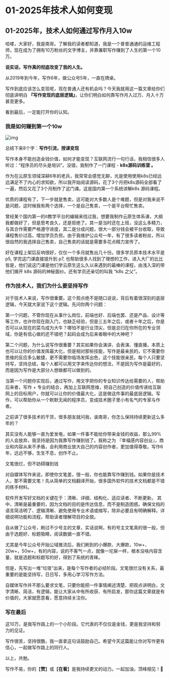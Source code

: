 # 01-2025年技术人如何变现

## 01-2025年，技术人如何通过写作月入10w

哈喽，大家好，我是南哥。了解我的读者都知道，我是一个普普通通的运维工程师，现在成为了拥有10万粉丝的文字博主，并靠兼职写作赚到了人生的第一个10万。

**说实话，写作真的彻底改变了我的人生。**

从2019年到今年，写作6年，做公众号5年，一直在牌桌。

写作到底应该怎么变现呢，现在普通人还有机会吗？今天我就用这一篇文章给你们彻底讲明白 **『写作变现的底层逻辑』**，让你们明白如何靠写作月入过万、月入十万甚至更多。

看到最后，一定能打开你的认知。

### 我是如何赚到第一个10w

![img](https://files.gitbook.com/v0/b/gitbook-x-prod.appspot.com/o/spaces%2FfMiRGT8KnWJ0xlEOhIjI%2Fuploads%2FHD3R03ZMRPM9a76KCOlK%2F2c04672d520a7703b42d0acc0ae2c74.png?alt=media\&token=13d91fb6-2e2a-4e98-924f-e3324bd9ecad)

总结下来8个字：**写作引流，授课变现**

写作本身不能创造金钱价值，如何才能变现？互联网流行一句行话，我相信很多人听过：“程序员的尽头是培训”。没错，我制作了一门课程 - **k8s源码训练营 。**

作为在云原生领域深耕6年的老兵，我常常会感觉无聊，光是使用使用k8s已经远远满足不了内心的求知欲，所以我开始阅读源码，花了3个月把k8s源码全部看了一遍，然后又花了3个月制作了这门课。这是国内第一个系统讲解k8s 源码课程。

优质的课程有了，下一步就是售卖，这可能对大多数人是个难题，但是对我来说不是问题，这时候我有两个选择，一个是自己售卖，一个是平台帮忙售卖。

曾经某个国内第一的it教学平台的编辑来找过我，想要我制作云原生体系课，大纲我都做好了，但是思考良久，还是拒绝了。其一是当时还在上班，没这么多精力，与其合作需要严格遵守进度，其二是分成问题，很大一部分钱会被平台收取，导致课程售价过高，增加学员负担。由于我维护公众号一年，有了很多读者粉丝，所以很自然的我选择自己售卖，自己售卖的话就是需要多花点精力宣传了。

好在课程上架后反响很好，仅仅一个多月就售出几十份。很多学员原本技术水平是 p5, 学完这门课直接提升到 p7, 也帮助很多人找到了理想的工作，进入大厂的比比皆是，他们说这门课是他们学云原生这么久以来遇到的最棒的课程，由浅入深的带他们揭开 k8s 源码的神秘面纱。还有学员还亲切的叫我 “k8s 之父”。

### 作为技术人，我们为什么要坚持写作

对于技术人来说，写作很重要。这个观点绝不是随口说说，背后有着很深刻的底层逻辑，今天就大家说下这个逻辑。先问你两个问题：

第一个问题，不管你现在从事什么岗位，前端也好、后端也罢、还是产品、设计等等工作，也许你现在刚入门，也缺乏经验，但是三五年之后，或者十年之后，你是否可以从现在的菜鸟成为大牛？哪怕不是行业顶尖，但是总归在你所在的专业领域，你是有信心做的还不错吧？起码会成为后来者眼中的大神吧？

第二个问题，为什么说写作很重要？其实如果你会演讲、会表演、懂直播，本质上也可以让你的价值发挥最大化，但是相对那些技能，写作是最亲民的，它不需要你思维的反应多么敏捷，更不需要你临场发挥出色，这个技能很亲民，每个人只要坚持写，坚持总结，每个人都可以用文字来传达你的想法，不是因为写作是最好的，而是因为写作是大部分人想做都可以做到的。

当第一个问题你实现后，通过写作，用文字把你的专业知识传达给需要的人，帮助后来者，写作 + 专业的结合，再加上互联网思维，把自己创造的价值传递给互联网上的目标用户，你就可以让你的价值最大化，这是做这件事的最底层逻辑。写作，可以帮助你从一个默默无闻的程序员，变成技术圈子里小有名气的专家与作者。

之前讲了很多技术的干货，很多朋友就问我，诶南哥，你怎么保持持续更新这么多年的？

其实没有人能够一直为爱发电，如果一件事不能给你带来金钱的收益，那么99%的人会放弃，我坚持是因为我靠写作赚到钱了。我称之为 『幸福感内容创业』，商业和内容从来不矛盾，会利用商业放大自己的内容创作者，更加值得尊敬。写作6年，远远不够，生生不息，创作不止。

文笔很烂，但不妨碍赚到钱

对自媒体写作来说，即使你文笔差，很一般，你也能靠写作赚到钱。如果你是技术人，那不需要文笔！先从简单的文档翻译开始，很多国外软件的技术文档都是不错的练手材料。

软件开发写好文档的关键在于：清晰、详细、结构化、适应读者、不断更新。 其中，清晰是最重要的，因为文档的目的是传达信息，而不是制造困惑。确保文档的语言简洁明了、逻辑清晰、避免使用专业术语或缩写，除非必要且有明确解释。详细说明功能和流程，帮助读者理解项目的全貌。

自从做了公众号，刷过不少号主的文章，实话说啊，有的号主文笔真的很一般，但由于选题好、标题吸睛，阅读数据一直不错。

尤其是今年公众号开始公域推流后，我们刷到的小爆款、大爆款，10w+、20w+，50w+，有的内容，说的不客气一点，就像一坨屎一样，根本没啥内容含量，就是选题和标题写的好，得到了系统的青睐。

但是，先写出一堆“垃圾”出来，是每个写作者的必经阶段。文笔很烂没有关系，最重要的是能坚持写，日日写，多用心学习写作方法。

自媒体写作并不那么要求文笔，只要你能把一件事情阐述清楚、把观点讲明白，文字清晰、简洁，有逻辑，能让大家从中有所收获、有所启发，那你这篇文章就是有价值的，大家就愿意看，愿意持续关注你。

### 写在最后

这10万，是我写作路上的一个小阶段。它代表的不仅仅是金钱，更是我坚持和努力的见证。

写作很苦，坚持很酷，我一直拿这句话鼓励自己。希望今天这篇能让你对写作更有信心，一起做写作路上的同行人。

以上，共勉。

写作不易，你的【**赞**】或【**在看**】是我持续更文的动力。一起加油，顶峰相见！**💪**
